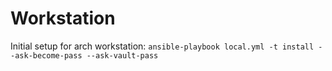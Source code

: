 # Workstation

Initial setup for arch workstation:
```ansible-playbook local.yml -t install --ask-become-pass --ask-vault-pass```
